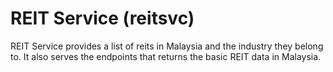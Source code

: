 # REIT Service (reitsvc)

REIT Service provides a list of reits in Malaysia and the industry they belong to. It also serves the endpoints that returns the basic REIT data in Malaysia.


